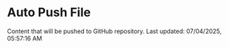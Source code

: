 # Auto Push File

Content that will be pushed to GitHub repository.
Last updated: 07/04/2025, 05:57:16 AM
